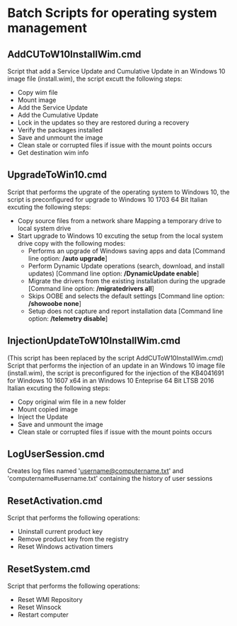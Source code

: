 # Batch Scripts for operating system management

## AddCUToW10InstallWim.cmd
Script that add a Service Update and Cumulative Update in an Windows 10 image file (install.wim), the script excutt the following steps:
- Copy wim file
- Mount image
- Add the Service Update
- Add the Cumulative Update
- Lock in the updates so they are restored during a recovery
- Verify the packages installed
- Save and unmount the image
- Clean stale or corrupted files if issue with the mount points occurs
- Get destination wim info
## UpgradeToWin10.cmd
Script that performs the upgrate of the operating system to Windows 10, the script is preconfigured for upgrade to Windows 10 1703 64 Bit Italian excuting the following steps:
- Copy source files from a network share Mapping a temporary drive to local system drive
- Start upgrade to Windows 10 excuting the setup from the local system drive copy with the following modes:
  - Performs an upgrade of Windows saving apps and data [Command line option: **/auto upgrade**]
  - Perform Dynamic Update operations (search, download, and install updates) [Command line option: **/DynamicUpdate enable**]
  - Migrate the drivers from the existing installation during the upgrade [Command line option: **/migratedrivers all**]
  - Skips OOBE and selects the default settings [Command line option: **/showoobe none**]
  - Setup does not capture and report installation data [Command line option: **/telemetry disable**]
## InjectionUpdateToW10InstallWim.cmd
(This script has been replaced by the script AddCUToW10InstallWim.cmd)
Script that performs the injection of an update in an Windows 10 image file (install.wim), the script is preconfigured for the injection of the KB4041691 for Windows 10 1607 x64 in an Windows 10 Enteprise 64 Bit LTSB 2016 Italian excuting the following steps:
- Copy original wim file in a new folder
- Mount copied image
- Inject the Update
- Save and unmount the image
- Clean stale or corrupted files if issue with the mount points occurs
## LogUserSession.cmd
Creates log files named 'username@computername.txt' and 'computername#username.txt' containing the history of user sessions
## ResetActivation.cmd
Script that performs the following operations:
- Uninstall  current product key
- Remove product key from the registry
- Reset Windows activation timers
## ResetSystem.cmd
Script that performs the following operations:
- Reset WMI Repository
- Reset Winsock
- Restart computer
